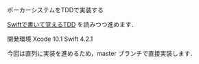 ポーカーシステムをTDDで実装する

[Swiftで書いて覚えるTDD](https://www.amazon.co.jp/dp/B07JFNVQMK/ref=dp-kindle-redirect?_encoding=UTF8&btkr=1) を読みつつ進めます．

開発環境
Xcode 10.1
Swift 4.2.1

今回は直列に実装を進めるため，master ブランチで直接実装します．
